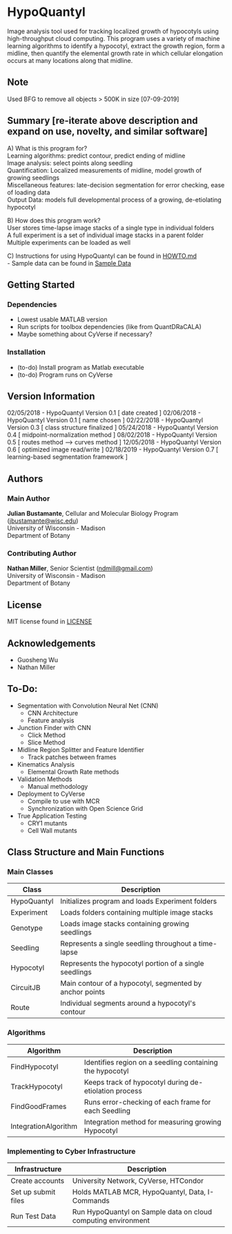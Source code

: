 # HypoQuantyl
Image analysis tool used for tracking localized growth of hypocotyls using
high-throughput cloud computing. This program uses a variety of machine
learning algorithms to identify a hypocotyl, extract the growth region, form
a midline, then quantify the elemental growth rate in which cellular elongation
occurs at many locations along that midline.

## Note
Used BFG to remove all objects > 500K in size [07-09-2019]

## Summary [re-iterate above description and expand on use, novelty, and similar software]
A) What is this program for? <br />
Learning algorithms: predict contour, predict ending of midline <br />
Image analysis: select points along seedling <br />
Quantification: Localized measurements of midline, model growth of growing seedlings <br />
Miscellaneous features: late-decision segmentation for error checking, ease of loading data <br />
Output Data: models full developmental process of a growing, de-etiolating hypocotyl <br />

B) How does this program work? <br />
User stores time-lapse image stacks of a single type in individual folders <br />
A full experiment is a set of individual image stacks in a parent folder <br />
Multiple experiments can be loaded as well <br />

C) Instructions for using HypoQuantyl can be found in [HOWTO.md](./HOWTO.md) <br />
    - Sample data can be found in [Sample Data](./SampleData) <br />

## Getting Started
### Dependencies
- Lowest usable MATLAB version
- Run scripts for toolbox dependencies (like from QuantDRaCALA)
- Maybe something about CyVerse if necessary?


### Installation
- (to-do) Install program as Matlab executable <br />
- (to-do) Program runs on CyVerse <br />

## Version Information
02/05/2018 - HypoQuantyl Version 0.1 [ date created                          ]
02/06/2018 - HypoQuantyl Version 0.1 [ name chosen                           ]
02/22/2018 - HypoQuantyl Version 0.3 [ class structure finalized             ]
05/24/2018 - HypoQuantyl Version 0.4 [ midpoint-normalization method         ]
08/02/2018 - HypoQuantyl Version 0.5 [ routes method --> curves method       ]
12/05/2018 - HypoQuantyl Version 0.6 [ optimized image read/write            ]
02/18/2019 - HypoQuantyl Version 0.7 [ learning-based segmentation framework ]

## Authors
### Main Author
**Julian Bustamante**, Cellular and Molecular Biology Program (<jbustamante@wisc.edu>) <br />
    University of Wisconsin - Madison <br />
    Department of Botany <br />

### Contributing Author
**Nathan Miller**, Senior Scientist (<ndmill@gmail.com>) <br />
    University of Wisconsin - Madison <br />
    Department of Botany <br />

## License
MIT license found in [LICENSE](./LICENSE) <br />

## Acknowledgements
- Guosheng Wu <br />
- Nathan Miller <br />

## To-Do:
- Segmentation with Convolution Neural Net (CNN) <br />
    - CNN Architecture <br />
    - Feature analysis <br />
- Junction Finder with CNN <br />
    - Click Method <br />
    - Slice Method <br />
- Midline Region Splitter and Feature Identifier <br />
    - Track patches between frames <br />
- Kinematics Analysis <br />
    - Elemental Growth Rate methods <br />
- Validation Methods <br />
    - Manual methodology <br />
- Deployment to CyVerse <br />
    - Compile to use with MCR <br />
    - Synchronization with Open Science Grid <br />
- True Application Testing <br />
    - CRY1 mutants <br />
    - Cell Wall mutants <br />

## Class Structure and Main Functions
### Main Classes
| Class | Description
| --- | ---
| HypoQuantyl | Initializes program and loads Experiment folders
| Experiment  | Loads folders containing multiple image stacks
| Genotype    | Loads image stacks containing growing seedlings
| Seedling    | Represents a single seedling throughout a time-lapse
| Hypocotyl   | Represents the hypocotyl portion of a single seedlings
| CircuitJB   | Main contour of a hypocotyl, segmented by anchor points
| Route       | Individual segments around a hypocotyl's contour

### Algorithms
| Algorithm | Description
| --- | ---
| FindHypocotyl        | Identifies region on a seedling containing the hypocotyl
| TrackHypocotyl       | Keeps track of hypocotyl during de-etiolation process
| FindGoodFrames       | Runs error-checking of each frame for each Seedling
| IntegrationAlgorithm | Integration method for measuring growing Hypocotyl

### Implementing to Cyber Infrastructure
| Infrastructure | Description
| --- | ---
| Create accounts     | University Network, CyVerse, HTCondor
| Set up submit files | Holds MATLAB MCR, HypoQuantyl, Data, I-Commands
| Run Test Data       | Run HypoQuantyl on Sample data on cloud computing environment

